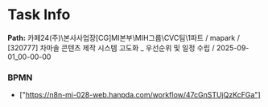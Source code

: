 # Task Info

**Path:** 카페24(주)\본사사업장\[CG]MI본부\MIH그룹\CVC팀\1파트 / mapark / [320777] 차마솔 콘텐츠 제작 시스템 고도화 _ 우선순위 및 일정 수립 / 2025-09-01_00-00-00

### BPMN
- ["https://n8n-mi-028-web.hanpda.com/workflow/47cGnSTUjQzKcFGa"]

